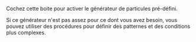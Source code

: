 Cochez cette boite pour activer le générateur de particules pré-défini.

Si ce générateur n'est pas assez pour ce dont vous avez besoin, vous pouvez utiliser des procédures pour définir des patternes et des conditions plus complexes.